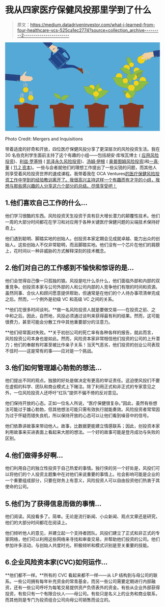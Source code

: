 # 我从四家医疗保健风投那里学到了什么

> 原文：<https://medium.datadriveninvestor.com/what-i-learned-from-four-healthcare-vcs-525ca1ec2774?source=collection_archive---------2----------------------->

![](img/0142dfda9567a6b510965842cd81fd81.png)

Photo Credit: Mergers and Inquisitions

带着适度的好奇和开放，四位医疗保健风投分享了更深层次的风险投资生活。我在 30 名伯克利学生面前主持了这个有趣的小组——包括胡安·库埃瓦博士 ( [应用风险投资](http://www.appliedmaterials.com/company/applied-ventures))、[利兹·罗基特](https://medium.com/u/d826d0be3023?source=post_page-----525ca1ec2774--------------------------------) ( [凯泽永久风险投资](http://www.kpventures.com/))、[汤姆·伊根](https://medium.com/u/4b6432a4f1ed?source=post_page-----525ca1ec2774--------------------------------) ( [奥普图姆风险投资](https://www.optumventures.com/))和[一真·董](https://www.linkedin.com/in/yizhen-dong-9070aa8/) ( [11.2 资本](http://www.112capital.com/))。一些与会者就他们的理想工作提出了一些尖锐的问题，而其他人则享受着风险投资世界的速成课程。我带着我在 OCA Ventures[的医疗保健风险投资工作中学到的经验教训离开了。我很高兴主持这样一个有趣而有才华的小组，我想与那些感兴趣的人分享这六个部分的总结。尽情享受吧！](https://www.ocaventures.com/)

## 1.他们喜欢自己工作的什么…

他们学习很酷的东西。风险投资天生投资于具有巨大增长潜力的颠覆性技术。他们一周的大部分时间都花在学习和对应用于各种关键医疗保健问题的尖端技术保持好奇上。

他们遇到聪明、脚踏实地的创始人。创投资本家定期会见成就卓越、能力出众的创始人。这些创始人不仅非常聪明，而且脚踏实地。他们没有一个芯片在他们的肩膀上，花时间以一种非威胁的方式解释深刻的技术概念。

## 2.他们对自己的工作感到不愉快和惊讶的是…

他们会觉得自己像一只孤独的狼。风投是吃什么杀什么，他们面临外部和内部的双重竞争。创投资本家与公司外部的人和公司内部的人竞争他们有限的时间和资源。虽然同事、合伙人和顾问愿意提供帮助，但通常是在他们的个人待办事项清单完成之后。然而，一个例外是初级 VC 和高级 VC 之间的关系。

**他们花很多时间谈判。**做一名风险投资人就是要做交易——在投资之前、之中和之后。因此，自然地，风投必须通过谈判来获得最有利的结果。然而，这可能很费力，甚至可能会分散工作中其他重要部分的注意力。

**他们经常面对失败。**关于初创公司的死亡率有各种各样的报告，就此而言，风险投资公司本身也是如此。然而，风险资本家非常相信他们投资的公司的上升潜力；他们的奉献有时甚至被比作亲子关系！当天气恶劣，他们投资的创业公司表现不佳时——这是常有的事——应对是一个挑战。

## 3.他们如何管理雄心勃勃的想法…

他们提出不同的观点。独狼的好处是做决定有更高的举证责任。这迫使风投们不要在虚假的科学、团队和商业模式上下赌注。除了利用正式和非正式的专家意见之外，一位风险投资人还呼吁“红队”提供不偏不倚的反对意见。

他们保持开放的心态。正如一位名人所说，“医疗保健很复杂。”因此，虽然有些想法可能过于雄心勃勃，但其他想法可能只需有效执行就能奏效。风险投资者常常因为过于怀疑而错失良机，所以保持开放的心态可以让他们看到噪音中的信号。

他们依靠讲故事来带动他人。故事，比数据更能建立情感联系；因此，创投资本家利用故事来买进表面上看起来大胆的想法。一个好的故事可能是登月成功与失败的区别。

## 4.他们做得多好啊…

他们利用自己的独立性投资于自己热爱的事情。独行侠的另一个好处是，风投们可以将他们的个人投资主题集中在对他们来说重要的事情上。社会影响可能是企业的一个重要组成部分，只要在财务上有意义，风险投资人可以自由投资他们热衷于其使命的公司。

## 5.他们为了获得信息而做的事情…

他们阅读。风投看多了。简单。无论是流行新闻、小众新闻、观点文章还是研究，他们的大部分时间都花在阅读上。

他们倾听他人的意见，并建立起一个支持者团队。风投们建立了正式和非正式的专家网络，他们可以利用这些网络来寻找和审查交易，并帮助他们投资的公司。他们参加许多活动，与创始人共度时光。积极倾听和模式识别是至关重要的技能。

## 6.企业风险资本家(CVC)如何运作…

**他们都不一样。**所有的 CVC 看起来都不一样——从 LP 结构到与母公司的联系。一些公司拥有每年补充资金的常青基金，而另一些公司需要定期进行内部融资，还有一些公司呼吁为每笔交易提供资产负债表外的资金。有些从企业外部获得投资，有些只有一个有限合伙人——母公司。有些只是名义上的业务和商业联系，而其他则是专门为投资组合公司向母公司销售而设立的。